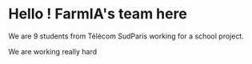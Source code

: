 # Hello ! FarmIA's team here

We are 9 students from Télécom SudParis working for a school project. 

We are working really hard